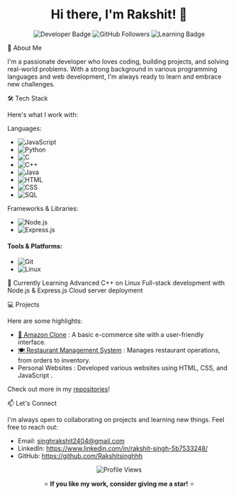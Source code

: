 <h1 align="center">Hi there, I'm Rakshit! 👋</h1>

<p align="center">
  <img src="https://img.shields.io/badge/Developer-Passionate-blue" alt="Developer Badge"/>
  <img src="https://img.shields.io/github/followers/yourusername?style=social" alt="GitHub Followers"/>
  <img src="https://img.shields.io/badge/Learning%20-Cloud%20Computing-orange" alt="Learning Badge"/>
</p>

  

🚀 About Me

I'm a passionate developer who loves coding, building projects, and solving real-world problems. With a strong background in various programming languages and web development, I'm always ready to learn and embrace new challenges.

🛠️ Tech Stack

Here's what I work with:

Languages:
- ![JavaScript](https://img.shields.io/badge/Code-JavaScript-yellow)
- ![Python](https://img.shields.io/badge/Code-Python-blue)
- ![C](https://img.shields.io/badge/Code-C-00599C)
- ![C++](https://img.shields.io/badge/Code-C++-00599C)
- ![Java](https://img.shields.io/badge/Code-Java-red)
- ![HTML](https://img.shields.io/badge/Code-HTML-orange)
- ![CSS](https://img.shields.io/badge/Code-CSS-blue)
- ![SQL](https://img.shields.io/badge/Code-SQL-blue)

Frameworks & Libraries:
- ![Node.js](https://img.shields.io/badge/Framework-Node.js-green)
- ![Express.js](https://img.shields.io/badge/Framework-Express.js-lightgrey)

####  Tools & Platforms: 
- ![Git](https://img.shields.io/badge/Tools-Git-red)
- ![Linux](https://img.shields.io/badge/Platform-Linux-yellowgreen)



🌱 Currently Learning
Advanced C++ on Linux 
Full-stack development with Node.js & Express.js 
Cloud server deployment 

💻 Projects

Here are some highlights:
-  [🛒 Amazon Clone](https://github.com/yourusername/amazon-clone) : A basic e-commerce site with a user-friendly interface.
-  [🍽️ Restaurant Management System](https://github.com/yourusername/restaurant-management-system) : Manages restaurant operations, from orders to inventory.
-  Personal Websites : Developed various websites using  HTML, CSS, and JavaScript .

Check out more in my [repositories](https://github.com/yourusername?tab=repositories)!

  

📫 Let's Connect

I'm always open to collaborating on projects and learning new things. Feel free to reach out:

-  Email:  singhrakshit2404@gmail.com
-  LinkedIn: https://www.linkedin.com/in/rakshit-singh-5b7533248/
-  GitHub: https://github.com/Rakshitsinghhh

<p align="center">
  <img src="https://komarev.com/ghpvc/?username=yourusername&style=flat-square&color=blue" alt="Profile Views"/>
</p>

  

<p align="center">⭐️ <strong>If you like my work, consider giving me a star!</strong> ⭐️</p>
